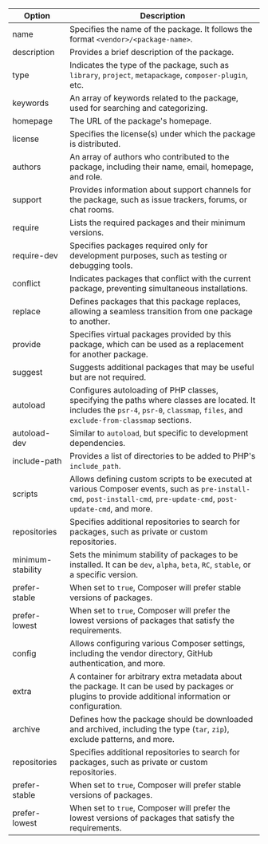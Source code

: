 | Option                     | Description                                                                                                                                                                                                                          |
|----------------------------|--------------------------------------------------------------------------------------------------------------------------------------------------------------------------------------------------------------------------------------|
| name                       | Specifies the name of the package. It follows the format `<vendor>/<package-name>`.                                                                                                                                                 |
| description                | Provides a brief description of the package.                                                                                                                                                                                         |
| type                       | Indicates the type of the package, such as `library`, `project`, `metapackage`, `composer-plugin`, etc.                                                                                                                              |
| keywords                   | An array of keywords related to the package, used for searching and categorizing.                                                                                                                                                     |
| homepage                   | The URL of the package's homepage.                                                                                                                                                                                                   |
| license                    | Specifies the license(s) under which the package is distributed.                                                                                                                                                                     |
| authors                    | An array of authors who contributed to the package, including their name, email, homepage, and role.                                                                                                                                |
| support                    | Provides information about support channels for the package, such as issue trackers, forums, or chat rooms.                                                                                                                         |
| require                    | Lists the required packages and their minimum versions.                                                                                                                                                                              |
| require-dev                | Specifies packages required only for development purposes, such as testing or debugging tools.                                                                                                                                       |
| conflict                   | Indicates packages that conflict with the current package, preventing simultaneous installations.                                                                                                                                     |
| replace                    | Defines packages that this package replaces, allowing a seamless transition from one package to another.                                                                                                                             |
| provide                    | Specifies virtual packages provided by this package, which can be used as a replacement for another package.                                                                                                                        |
| suggest                    | Suggests additional packages that may be useful but are not required.                                                                                                                                                                |
| autoload                   | Configures autoloading of PHP classes, specifying the paths where classes are located. It includes the `psr-4`, `psr-0`, `classmap`, `files`, and `exclude-from-classmap` sections.                                                  |
| autoload-dev               | Similar to `autoload`, but specific to development dependencies.                                                                                                                                                                    |
| include-path               | Provides a list of directories to be added to PHP's `include_path`.                                                                                                                                                                 |
| scripts                    | Allows defining custom scripts to be executed at various Composer events, such as `pre-install-cmd`, `post-install-cmd`, `pre-update-cmd`, `post-update-cmd`, and more.                                                              |
| repositories               | Specifies additional repositories to search for packages, such as private or custom repositories.                                                                                                                                    |
| minimum-stability          | Sets the minimum stability of packages to be installed. It can be `dev`, `alpha`, `beta`, `RC`, `stable`, or a specific version.                                                                                                     |
| prefer-stable              | When set to `true`, Composer will prefer stable versions of packages.                                                                                                                                                               |
| prefer-lowest              | When set to `true`, Composer will prefer the lowest versions of packages that satisfy the requirements.                                                                                                                             |
| config                     | Allows configuring various Composer settings, including the vendor directory, GitHub authentication, and more.                                                                                                                      |
| extra                      | A container for arbitrary extra metadata about the package. It can be used by packages or plugins to provide additional information or configuration.                                                                                 |
| archive                    | Defines how the package should be downloaded and archived, including the type (`tar`, `zip`), exclude patterns, and more.                                                                                                           |
| repositories               | Specifies additional repositories to search for packages, such as private or custom repositories.                                                                                                                                    |
| prefer-stable              | When set to `true`, Composer will prefer stable versions of packages.                                                                                                                                                               |
| prefer-lowest              | When set to `true`, Composer will prefer the lowest versions of packages that satisfy the requirements.                                                                                                                             |

